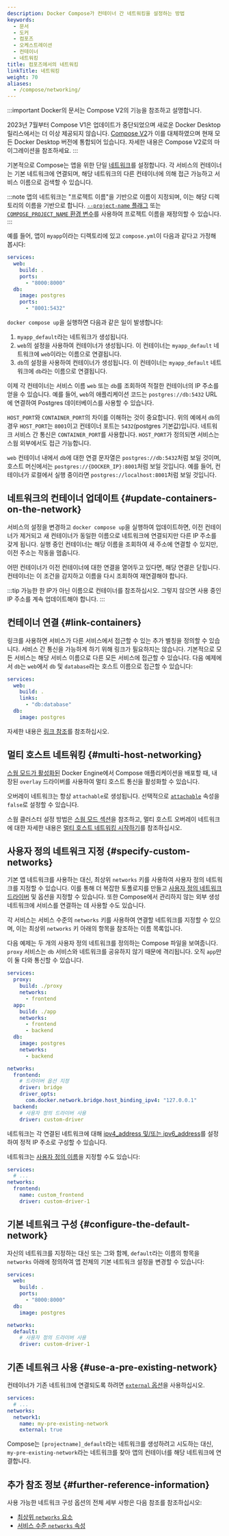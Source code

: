 ```yaml
---
description: Docker Compose가 컨테이너 간 네트워킹을 설정하는 방법
keywords:
  - 문서
  - 도커
  - 컴포즈
  - 오케스트레이션
  - 컨테이너
  - 네트워킹
title: 컴포즈에서의 네트워킹
linkTitle: 네트워킹
weight: 70
aliases:
  - /compose/networking/
---
```


:::important
Docker의 문서는 Compose V2의 기능을 참조하고 설명합니다.

2023년 7월부터 Compose V1은 업데이트가 중단되었으며 새로운 Docker Desktop 릴리스에서는 더 이상 제공되지 않습니다. [Compose V2](/compose/migrate)가 이를 대체하였으며 현재 모든 Docker Desktop 버전에 통합되어 있습니다. 자세한 내용은 Compose V2로의 마이그레이션을 참조하세요.
:::

기본적으로 Compose는 앱을 위한 단일
[네트워크](/reference/cli/docker/network/create.md)를 설정합니다. 각
서비스의 컨테이너는 기본 네트워크에 연결되며, 해당 네트워크의 다른 컨테이너에 의해 접근 가능하고 서비스 이름으로 검색할 수 있습니다.

:::note
앱의 네트워크는 "프로젝트 이름"을 기반으로 이름이 지정되며, 이는 해당 디렉토리의 이름을 기반으로 합니다. [`--project-name` 플래그](/reference/cli/docker/compose.md) 또는 [`COMPOSE_PROJECT_NAME` 환경 변수](environment-variables/envvars.md#compose_project_name)를 사용하여 프로젝트 이름을 재정의할 수 있습니다.
:::

예를 들어, 앱이 `myapp`이라는 디렉토리에 있고 `compose.yml`이 다음과 같다고 가정해 봅시다:

```yaml
services:
  web:
    build: .
    ports:
      - "8000:8000"
  db:
    image: postgres
    ports:
      - "8001:5432"
```

`docker compose up`을 실행하면 다음과 같은 일이 발생합니다:

1. `myapp_default`라는 네트워크가 생성됩니다.
2. `web`의 설정을 사용하여 컨테이너가 생성됩니다. 이 컨테이너는 `myapp_default` 네트워크에 `web`이라는 이름으로 연결됩니다.
3. `db`의 설정을 사용하여 컨테이너가 생성됩니다. 이 컨테이너는 `myapp_default` 네트워크에 `db`라는 이름으로 연결됩니다.

이제 각 컨테이너는 서비스 이름 `web` 또는 `db`를 조회하여 적절한 컨테이너의 IP 주소를 얻을 수 있습니다. 예를 들어, `web`의 애플리케이션 코드는 `postgres://db:5432` URL에 연결하여 Postgres 데이터베이스를 사용할 수 있습니다.

`HOST_PORT`와 `CONTAINER_PORT`의 차이를 이해하는 것이 중요합니다. 위의 예에서 `db`의 경우 `HOST_PORT`는 `8001`이고 컨테이너 포트는 `5432`(postgres 기본값)입니다. 네트워크 서비스 간 통신은 `CONTAINER_PORT`를 사용합니다. `HOST_PORT`가 정의되면 서비스는 스웜 외부에서도 접근 가능합니다.

`web` 컨테이너 내에서 `db`에 대한 연결 문자열은 `postgres://db:5432`처럼 보일 것이며, 호스트 머신에서는 `postgres://{DOCKER_IP}:8001`처럼 보일 것입니다. 예를 들어, 컨테이너가 로컬에서 실행 중이라면 `postgres://localhost:8001`처럼 보일 것입니다.

## 네트워크의 컨테이너 업데이트 {#update-containers-on-the-network}

서비스의 설정을 변경하고 `docker compose up`을 실행하여 업데이트하면, 이전 컨테이너가 제거되고 새 컨테이너가 동일한 이름으로 네트워크에 연결되지만 다른 IP 주소를 갖게 됩니다. 실행 중인 컨테이너는 해당 이름을 조회하여 새 주소에 연결할 수 있지만, 이전 주소는 작동을 멈춥니다.

어떤 컨테이너가 이전 컨테이너에 대한 연결을 열어두고 있다면, 해당 연결은 닫힙니다. 컨테이너는 이 조건을 감지하고 이름을 다시 조회하여 재연결해야 합니다.

:::tip
가능한 한 IP가 아닌 이름으로 컨테이너를 참조하십시오. 그렇지 않으면 사용 중인 IP 주소를 계속 업데이트해야 합니다.
:::

## 컨테이너 연결 {#link-containers}

링크를 사용하면 서비스가 다른 서비스에서 접근할 수 있는 추가 별칭을 정의할 수 있습니다. 서비스 간 통신을 가능하게 하기 위해 링크가 필요하지는 않습니다. 기본적으로 모든 서비스는 해당 서비스 이름으로 다른 모든 서비스에 접근할 수 있습니다. 다음 예제에서 `db`는 `web`에서 `db` 및 `database`라는 호스트 이름으로 접근할 수 있습니다:

```yaml
services:
  web:
    build: .
    links:
      - "db:database"
  db:
    image: postgres
```

자세한 내용은 [링크 참조](/reference/compose-file/services.md#links)를 참조하십시오.

## 멀티 호스트 네트워킹 {#multi-host-networking}

[스웜 모드가 활성화된](/manuals/engine/swarm/_index.md) Docker Engine에서 Compose 애플리케이션을 배포할 때, 내장된 `overlay` 드라이버를 사용하여 멀티 호스트 통신을 활성화할 수 있습니다.

오버레이 네트워크는 항상 `attachable`로 생성됩니다. 선택적으로 [`attachable`](/reference/compose-file/networks.md#attachable) 속성을 `false`로 설정할 수 있습니다.

스웜 클러스터 설정 방법은 [스웜 모드 섹션](/manuals/engine/swarm/_index.md)을 참조하고, 멀티 호스트 오버레이 네트워크에 대한 자세한 내용은 [멀티 호스트 네트워킹 시작하기](/manuals/engine/network/tutorials/overlay.md)를 참조하십시오.

## 사용자 정의 네트워크 지정 {#specify-custom-networks}

기본 앱 네트워크를 사용하는 대신, 최상위 `networks` 키를 사용하여 사용자 정의 네트워크를 지정할 수 있습니다. 이를 통해 더 복잡한 토폴로지를 만들고 [사용자 정의 네트워크 드라이버](/engine/extend/plugins_network/) 및 옵션을 지정할 수 있습니다. 또한 Compose에서 관리하지 않는 외부 생성 네트워크에 서비스를 연결하는 데 사용할 수도 있습니다.

각 서비스는 서비스 수준의 `networks` 키를 사용하여 연결할 네트워크를 지정할 수 있으며, 이는 최상위 `networks` 키 아래의 항목을 참조하는 이름 목록입니다.

다음 예제는 두 개의 사용자 정의 네트워크를 정의하는 Compose 파일을 보여줍니다. `proxy` 서비스는 `db` 서비스와 네트워크를 공유하지 않기 때문에 격리됩니다. 오직 `app`만이 둘 다와 통신할 수 있습니다.

```yaml
services:
  proxy:
    build: ./proxy
    networks:
      - frontend
  app:
    build: ./app
    networks:
      - frontend
      - backend
  db:
    image: postgres
    networks:
      - backend

networks:
  frontend:
    # 드라이버 옵션 지정
    driver: bridge
    driver_opts:
      com.docker.network.bridge.host_binding_ipv4: "127.0.0.1"
  backend:
    # 사용자 정의 드라이버 사용
    driver: custom-driver
```

네트워크는 각 연결된 네트워크에 대해 [ipv4_address 및/또는 ipv6_address](/reference/compose-file/services.md#ipv4_address-ipv6_address)를 설정하여 정적 IP 주소로 구성할 수 있습니다.

네트워크는 [사용자 정의 이름](/reference/compose-file/networks.md#name)을 지정할 수도 있습니다:

```yaml
services:
  # ...
networks:
  frontend:
    name: custom_frontend
    driver: custom-driver-1
```

## 기본 네트워크 구성 {#configure-the-default-network}

자신의 네트워크를 지정하는 대신 또는 그와 함께, `default`라는 이름의 항목을 `networks` 아래에 정의하여 앱 전체의 기본 네트워크 설정을 변경할 수 있습니다:

```yaml
services:
  web:
    build: .
    ports:
      - "8000:8000"
  db:
    image: postgres

networks:
  default:
    # 사용자 정의 드라이버 사용
    driver: custom-driver-1
```

## 기존 네트워크 사용 {#use-a-pre-existing-network}

컨테이너가 기존 네트워크에 연결되도록 하려면 [`external` 옵션](/reference/compose-file/networks.md#external)을 사용하십시오.

```yaml
services:
  # ...
networks:
  network1:
    name: my-pre-existing-network
    external: true
```

Compose는 `[projectname]_default`라는 네트워크를 생성하려고 시도하는 대신, `my-pre-existing-network`라는 네트워크를 찾아 앱의 컨테이너를 해당 네트워크에 연결합니다.

## 추가 참조 정보 {#further-reference-information}

사용 가능한 네트워크 구성 옵션의 전체 세부 사항은 다음 참조를 참조하십시오:

- [최상위 `networks` 요소](/reference/compose-file/networks.md)
- [서비스 수준 `networks` 속성](/reference/compose-file/services.md#networks)
